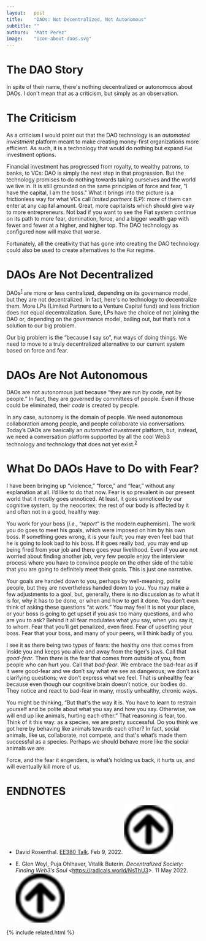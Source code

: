 ```yaml
---
layout:   post
title:    "DAOs: Not Decentralized, Not Autonomous"
subtitle: ""
authors:  "Matt Perez"
image:    "icon-about-daos.svg"
---
```


<div style="display:none;">
 <p>There's nothing decentralized or autonomous about DAOs. That's not a criticism, it's simply an observation. They don't address the main societal issue today which is an overuse of force, and it's child, dominance.</p>
</div>

<h1>The DAO Story</h1>
 <p>In spite of their name, there's nothing decentralized or autonomous about DAOs. I don't mean that as a criticism, but simply as an observation.

<h1>The Criticism</h1>
 <p>As a criticism I would point out that the DAO technology is an <em>automated investment</em> platform meant to make creating money-first organizations more efficient. As such, it is a technology that would do nothing but expand <span style="font-size:smaller; ">Fiat</span> investment options.</p>
 <p>Financial investment has progressed from royalty, to wealthy patrons, to banks, to VCs: DAO is simply the next step in that progression. But the technology promises to do nothing towards taking ourselves and the world we live in. It is still grounded on the same principles of force and fear, "I have the capital, I am the boss." What it brings into the picture is a frictionless way for what VCs call <em>limited partners</em> (LP): more of them can enter at any capital amount. Great, more capitalists which should give way to more entrepreneurs. Not bad if you want to see the <span class="_paradigm">Fiat</span> system continue on its path to more fear, domination, force, and a bigger wealth gap with fewer and fewer at a higher, and higher top. The DAO technology as configured now will make that worse.</p>
 <p>Fortunately, all the creativity that has gone into creating the DAO technology could also be used to create alternatives to the <span style="font-size:smaller; ">Fiat</span> regime.</p>

<h1>DAOs Are Not Decentralized</h1>
 <p>DAOs<sup id="bm01"><a href="#en01">1</a></sup> are more or less centralized, depending on its governance model, but they are not decentralized. In fact, here's no technology to decentralize them. More LPs (Limited Partners to a Venture Capital fund) and less friction does not equal decentralization. Sure, LPs have the choice of not joining the DAO or, depending on the governance model, bailing out, but that’s not a solution to our big problem.<p>
 <p>Our big problem is the &ldquo;because I say so&rdquo;, <span style="font-size:smaller; ">Fiat</span> ways of doing things. We need to move to a truly decentralized alternative to our current system based on force and fear.<p>

<h1>DAOs Are Not Autonomous</h1>
 <p>DAOs are not autonomous just because &ldquo;they are run by code, not by people.&rdquo; In fact, they are governed by committees of people. Even if those could be eliminated, their <em>code</em> is created by people.</p>
 <p>In any case, autonomy is the domain of people. We need autonomous collaboration among people, and people collaborate via conversations. Today&rsquo;s DAOs are basically an <em>automated investment</em> platform, but, instead, we need a conversation platform supported by all the cool Web3 technology and technology that does not yet exist.<sup id="bm02"><a href="#en02">2</a></sup></p>

<h1>What Do DAOs Have to Do with Fear?</h1>
 <p>I have been bringing up &ldquo;violence,&rdquo; &ldquo;force,&rdquo; and &ldquo;fear,&rdquo; without any explanation at all. I&rsquo;d like to do that now. Fear is so prevalent in our present world that it mostly goes unnoticed. At least, it goes unnoticed by our cognitive system, by the neocortex; the rest of our body is affected by it and often not in a good, healthy way.</p>
 <p>You work for your boss (<em>i.e.</em>, &ldquo;<em>report</em>&rdquo; is the modern euphemism). The work you do goes to meet his goals, which were imposed on him by his own boss. If something goes wrong, it is your fault; you may even feel bad that he is going to look bad to his boss. If it goes really bad, you may end up being fired from your job and there goes your livelihood. Even if you are not worried about finding another job, very few people enjoy the interview process where you have to convince people on the other side of the table that you are going to definitely meet their goals. This is just one narrative.<p>
 <p>Your goals are handed down to you, perhaps by well-meaning, polite people, but they are nevertheless handed down to you. You may make a few adjustments to a goal, but, generally, there is no discussion as to what it is for, why it has to be done, or when and how to get it done. You don’t even think of asking these questions “at work.” You may feel it is not your place, or your boss is going to get upset if you ask too many questions, and who are you to ask? Behind it all fear modulates what you say, when you say it, to whom. Fear that you’ll get penalized, even fired. Fear of upsetting your boss. Fear that your boss, and many of your peers, will think badly of you.</p>
 <p>I see it as there being two types of fears: the healthy one that comes from inside you and keeps you alive and away from the tiger’s jaws. Call that <em>good-fear</em>. Then there is the fear that comes from outside of you, from people who can hurt you. Call that <em>bad-fear</em>. We embrace the bad-fear as if it were good-fear and we don’t say what we see as dangerous; we don’t ask clarifying questions; we don’t express what we feel. That is unhealthy fear because even though our cognitive brain doesn’t notice, our bodies do. They notice and react to bad-fear in many, mostly unhealthy, chronic ways.</p>
 <p>You might be thinking, &ldquo;But that's the way it is. You have to learn to restrain yourself and be polite about what you say and how you say. Otherwise, we will end up like animals, hurting each other.&rdquo; That reasoning is fear, too. Think of it this way: as a species, we are pretty successful. Do you think we got here by behaving like animals towards each other? In fact, social animals, like us, collaborate, not compete, and that's what&rsquo;s made them successful as a species. Perhaps we should behave more like the social animals we are.</p>
 <p>Force, and the fear it engenders, is what&rsquo;s holding us back, it hurts us, and will eventually kill more of us.</p>

<h1 class="_section">ENDNOTES</h1>
 <ul>
  <li id="en1">
   <p class="_list-item">
    David Rosenthal.
    <a href="https://blog.dshr.org/2022/02/ee380-talk.html">EE380 Talk</a>.
    Feb 9, 2022.
    <a class="_uparrow" href="#bm01"><img src="/assets/img/arrow-up-icon.png"></a>
   </p>
  </li>
  <li id="en2">
   <p class="_list-item">
    E. Glen Weyl, Puja Ohlhaver, Vitalik Buterin.
    <em>Decentralized Society: Finding Web3&rsquo;s Soul</em>
    &lt;<a href="https://radicals.world/NsThU3">https://radicals.world/NsThU3</a>&gt;.
    11 May 2022.
    <a class="_uparrow" href="#bm01"><img src="/assets/img/arrow-up-icon.png"></a>
   </p>
  </li>
 </ul>

{% include related.html %}
